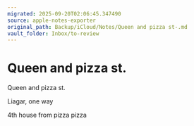 ```yaml
---
migrated: 2025-09-20T02:06:45.347490
source: apple-notes-exporter
original_path: Backup/iCloud/Notes/Queen and pizza st-.md
vault_folder: Inbox/to-review
---
```

# Queen and pizza st.

Queen and pizza st.

Liagar, one way

4th house from pizza pizza
